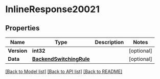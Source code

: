 # InlineResponse20021

## Properties

Name | Type | Description | Notes
------------ | ------------- | ------------- | -------------
**Version** | **int32** |  | [optional] 
**Data** | [**BackendSwitchingRule**](backend_switching_rule.md) |  | [optional] 

[[Back to Model list]](../README.md#documentation-for-models) [[Back to API list]](../README.md#documentation-for-api-endpoints) [[Back to README]](../README.md)


